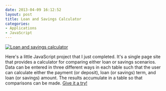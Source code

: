 ```yaml
---
date: 2013-04-09 16:12:52
layout: post
title: Loan and Savings Calculator
categories:
- Applications
- JavaScript
---
```


[![Loan and savings calculator]({{site.baseurl}}/images/tvm-calculator.png)](http://janmilosh.com/time-value-of-money)

Here's a little JavaScript project that I just completed. It's a single page site that provides a calculator for comparing either loan or savings scenarios. Data can be entered in three different ways in each table such that the user can calculate either the payment (or deposit), loan (or savings) term, and loan (or savings) amount. The results accumulate in a table so that comparisons can be made. [Give it a try!](http://janmilosh.com/time-value-of-money)
